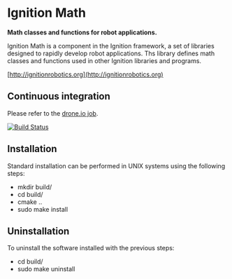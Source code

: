 # Ignition Math 

**Math classes and functions for robot applications.**

Ignition Math is a component in the Ignition framework, a set of libraries
designed to rapidly develop robot applications. Ths library defines math
classes and functions used in other Ignition libraries and programs.

  [http://ignitionrobotics.org](http://ignitionrobotics.org)

## Continuous integration

Please refer to the [drone.io
job](https://drone.io/bitbucket.org/ignitionrobotics/ign_math).

[![Build Status](https://drone.io/bitbucket.org/ignitionrobotics/ign_math/status.png)](https://drone.io/bitbucket.org/ignitionrobotics/ign_math/latest)

## Installation

Standard installation can be performed in UNIX systems using the following 
steps:

 - mkdir build/
 - cd build/
 - cmake ..
 - sudo make install

## Uninstallation 

To uninstall the software installed with the previous steps:

 - cd build/
 - sudo make uninstall
